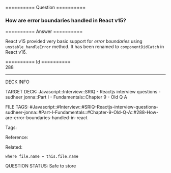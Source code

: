 ========== Question ==========  

### How are error boundaries handled in React v15?  

========== Answer ==========  

React v15 provided very basic support for _error boundaries_ using `unstable_handleError` method. It has been renamed to `componentDidCatch` in React v16.

========== Id ==========  
288

---

DECK INFO

TARGET DECK: Javascript::Interview::SRIQ - Reactjs interview questions - sudheer jonna::Part I - Fundamentals::Chapter 9 - Old Q A

FILE TAGS: #Javascript::#Interview::#SRIQ-Reactjs-interview-questions-sudheer-jonna::#Part-I-Fundamentals::#Chapter-9-Old-Q-A::#288-How-are-error-boundaries-handled-in-react

Tags:

Reference:

Related:

```dataview
where file.name = this.file.name
```
QUESTION STATUS: Safe to store
